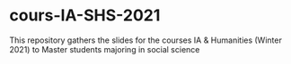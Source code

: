 # cours-IA-SHS-2021
This repository gathers the slides for the courses IA &amp; Humanities (Winter 2021) to Master students majoring in social science
